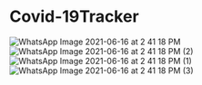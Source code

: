 # Covid-19Tracker
![WhatsApp Image 2021-06-16 at 2 41 18 PM](https://user-images.githubusercontent.com/69713210/122196105-8e31de00-ceb4-11eb-9d30-f255f99691f2.jpeg)
![WhatsApp Image 2021-06-16 at 2 41 18 PM (2)](https://user-images.githubusercontent.com/69713210/122196062-84a87600-ceb4-11eb-8be4-757d9f4e5ba1.jpeg)
![WhatsApp Image 2021-06-16 at 2 41 18 PM (1)](https://user-images.githubusercontent.com/69713210/122196036-807c5880-ceb4-11eb-814c-d3444ea3046d.jpeg)
![WhatsApp Image 2021-06-16 at 2 41 18 PM (3)](https://user-images.githubusercontent.com/69713210/122196091-896d2a00-ceb4-11eb-8ed9-f07595c1f5fa.jpeg)
